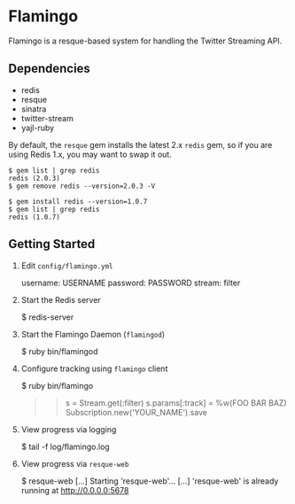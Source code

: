 Flamingo
========
Flamingo is a resque-based system for handling the Twitter Streaming API.

Dependencies
------------
* redis
* resque
* sinatra
* twitter-stream
* yajl-ruby

By default, the `resque` gem installs the latest 2.x `redis` gem, so if
you are using Redis 1.x, you may want to swap it out.

    $ gem list | grep redis
    redis (2.0.3)
    $ gem remove redis --version=2.0.3 -V

    $ gem install redis --version=1.0.7
    $ gem list | grep redis
    redis (1.0.7)

Getting Started
---------------

1. Edit `config/flamingo.yml`

    username: USERNAME
    password: PASSWORD
    stream: filter

2. Start the Redis server

    $ redis-server

3. Start the Flamingo Daemon (`flamingod`)

    $ ruby bin/flamingod

4. Configure tracking using `flamingo` client

    $ ruby bin/flamingo
    >> s = Stream.get(:filter)
    >> s.params[:track] = %w(FOO BAR BAZ)
    >> Subscription.new('YOUR_NAME').save

5. View progress via logging

    $ tail -f log/flamingo.log

6. View progress via `resque-web`

    $ resque-web
    [...] Starting 'resque-web'...
    [...] 'resque-web' is already running at http://0.0.0.0:5678
